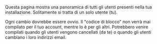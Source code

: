 Questa pagina mostra una panoramica di tutti gli utenti presenti nella tua installazione. Solitamente si tratta di un solo utente (tu).

Ogni cambio dovrebbe essere ovvio. Il "codice di blocco" non verrà mai compilato per il tuo account, mentre lo è per gli altri. Potrebbero venire compilati quando gli utenti vengono cancellati (da te) o quando gli utenti cambiano i loro indirizzi email.